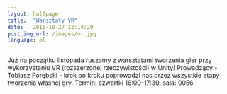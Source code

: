 ```yaml
---
layout: halfpage
title:  "Warsztaty VR"
date:   2016-10-27 12:14:29
post_img_url: /images/vr.jpg
language: pl
---
```

Już na początku listopada ruszamy z warsztatami tworzenia gier przy wykorzystaniu VR (rozszerzonej rzeczywistości) w Unity! Prowadzący - Tobiasz Porębski - krok po kroku poprowadzi nas przez wszystkie etapy tworzenia własnej gry. Termin: czwartki 16:00-17:30, sala: 0056
